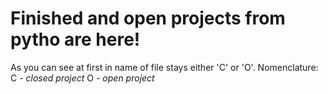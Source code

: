 # Finished and open projects from pytho are here!
As you can see at first in name of file stays either 'C' or 'O'. Nomenclature:  
C - *closed project*
O - *open project*
